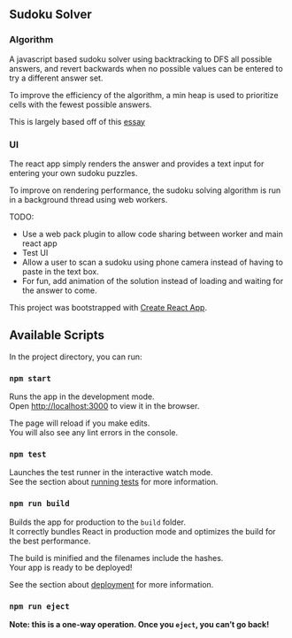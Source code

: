 ## Sudoku Solver

### Algorithm
A javascript based sudoku solver using backtracking to DFS all possible answers, and revert backwards when no possible values can be entered to try a different answer set.

To improve the efficiency of the algorithm, a min heap is used to prioritize cells with the fewest possible answers.

This is largely based off of this [essay](http://norvig.com/sudoku.html)

### UI
The react app simply renders the answer and provides a text input for entering your own sudoku puzzles.

To improve on rendering performance, the sudoku solving algorithm is run in a background thread using web workers.

TODO:
- Use a web pack plugin to allow code sharing between worker and main react app
- Test UI
- Allow a user to scan a sudoku using phone camera instead of having to paste in the text box.
- For fun, add animation of the solution instead of loading and waiting for the answer to come.

This project was bootstrapped with [Create React App](https://github.com/facebook/create-react-app).

## Available Scripts

In the project directory, you can run:

### `npm start`

Runs the app in the development mode.<br />
Open [http://localhost:3000](http://localhost:3000) to view it in the browser.

The page will reload if you make edits.<br />
You will also see any lint errors in the console.

### `npm test`

Launches the test runner in the interactive watch mode.<br />
See the section about [running tests](https://facebook.github.io/create-react-app/docs/running-tests) for more information.

### `npm run build`

Builds the app for production to the `build` folder.<br />
It correctly bundles React in production mode and optimizes the build for the best performance.

The build is minified and the filenames include the hashes.<br />
Your app is ready to be deployed!

See the section about [deployment](https://facebook.github.io/create-react-app/docs/deployment) for more information.

### `npm run eject`

**Note: this is a one-way operation. Once you `eject`, you can’t go back!**
